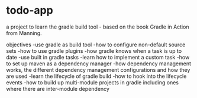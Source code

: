 # todo-app

a project to learn the gradle build tool - based on the book Gradle in Action from Manning.

objectives
-use gradle as build tool
-how to configure non-default source sets
-how to use gradle plugins
-how gradle knows when a task is up to date
-use built in gradle tasks
-learn how to implement a custom task
-how to set up maven as a dependency manager
-how dependency management works, the different 
 dependency management configurations and how they are used
-learn the lifecycle of gradle build
-how to hook into the lifecycle events
-how to build up multi-module projects in gradle including
 ones where there are inter-module dependency
 


